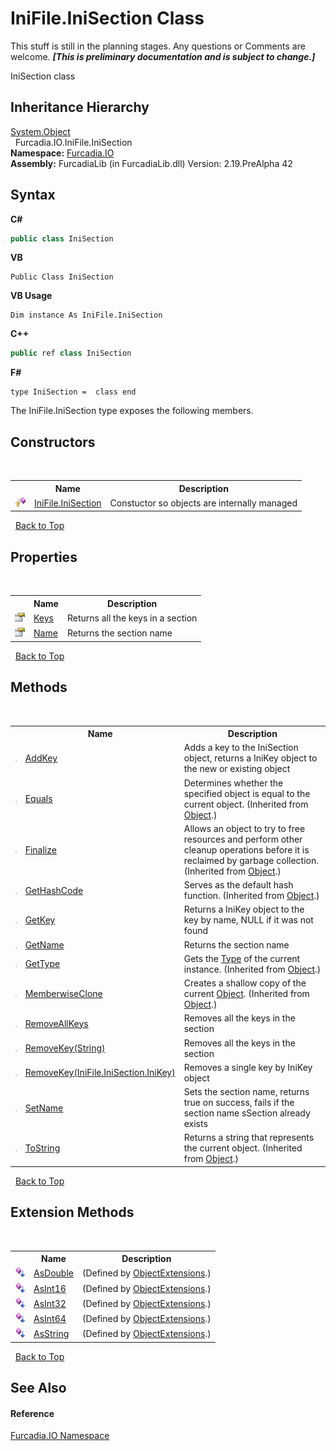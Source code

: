 # IniFile.IniSection Class
This stuff is still in the planning stages. Any questions or Comments are welcome. _**\[This is preliminary documentation and is subject to change.\]**_

IniSection class


## Inheritance Hierarchy
<a href="http://msdn2.microsoft.com/en-us/library/e5kfa45b" target="_blank">System.Object</a><br />&nbsp;&nbsp;Furcadia.IO.IniFile.IniSection<br />
**Namespace:**&nbsp;<a href="N_Furcadia_IO">Furcadia.IO</a><br />**Assembly:**&nbsp;FurcadiaLib (in FurcadiaLib.dll) Version: 2.19.PreAlpha 42

## Syntax

**C#**<br />
``` C#
public class IniSection
```

**VB**<br />
``` VB
Public Class IniSection
```

**VB Usage**<br />
``` VB Usage
Dim instance As IniFile.IniSection
```

**C++**<br />
``` C++
public ref class IniSection
```

**F#**<br />
``` F#
type IniSection =  class end
```

The IniFile.IniSection type exposes the following members.


## Constructors
&nbsp;<table><tr><th></th><th>Name</th><th>Description</th></tr><tr><td>![Protected method](media/protmethod.gif "Protected method")</td><td><a href="M_Furcadia_IO_IniFile_IniSection__ctor">IniFile.IniSection</a></td><td>
Constuctor so objects are internally managed</td></tr></table>&nbsp;
<a href="#inifile.inisection-class">Back to Top</a>

## Properties
&nbsp;<table><tr><th></th><th>Name</th><th>Description</th></tr><tr><td>![Public property](media/pubproperty.gif "Public property")</td><td><a href="P_Furcadia_IO_IniFile_IniSection_Keys">Keys</a></td><td>
Returns all the keys in a section</td></tr><tr><td>![Public property](media/pubproperty.gif "Public property")</td><td><a href="P_Furcadia_IO_IniFile_IniSection_Name">Name</a></td><td>
Returns the section name</td></tr></table>&nbsp;
<a href="#inifile.inisection-class">Back to Top</a>

## Methods
&nbsp;<table><tr><th></th><th>Name</th><th>Description</th></tr><tr><td>![Public method](media/pubmethod.gif "Public method")</td><td><a href="M_Furcadia_IO_IniFile_IniSection_AddKey">AddKey</a></td><td>
Adds a key to the IniSection object, returns a IniKey object to the new or existing object</td></tr><tr><td>![Public method](media/pubmethod.gif "Public method")</td><td><a href="http://msdn2.microsoft.com/en-us/library/bsc2ak47" target="_blank">Equals</a></td><td>
Determines whether the specified object is equal to the current object.
 (Inherited from <a href="http://msdn2.microsoft.com/en-us/library/e5kfa45b" target="_blank">Object</a>.)</td></tr><tr><td>![Protected method](media/protmethod.gif "Protected method")</td><td><a href="http://msdn2.microsoft.com/en-us/library/4k87zsw7" target="_blank">Finalize</a></td><td>
Allows an object to try to free resources and perform other cleanup operations before it is reclaimed by garbage collection.
 (Inherited from <a href="http://msdn2.microsoft.com/en-us/library/e5kfa45b" target="_blank">Object</a>.)</td></tr><tr><td>![Public method](media/pubmethod.gif "Public method")</td><td><a href="http://msdn2.microsoft.com/en-us/library/zdee4b3y" target="_blank">GetHashCode</a></td><td>
Serves as the default hash function.
 (Inherited from <a href="http://msdn2.microsoft.com/en-us/library/e5kfa45b" target="_blank">Object</a>.)</td></tr><tr><td>![Public method](media/pubmethod.gif "Public method")</td><td><a href="M_Furcadia_IO_IniFile_IniSection_GetKey">GetKey</a></td><td>
Returns a IniKey object to the key by name, NULL if it was not found</td></tr><tr><td>![Public method](media/pubmethod.gif "Public method")</td><td><a href="M_Furcadia_IO_IniFile_IniSection_GetName">GetName</a></td><td>
Returns the section name</td></tr><tr><td>![Public method](media/pubmethod.gif "Public method")</td><td><a href="http://msdn2.microsoft.com/en-us/library/dfwy45w9" target="_blank">GetType</a></td><td>
Gets the <a href="http://msdn2.microsoft.com/en-us/library/42892f65" target="_blank">Type</a> of the current instance.
 (Inherited from <a href="http://msdn2.microsoft.com/en-us/library/e5kfa45b" target="_blank">Object</a>.)</td></tr><tr><td>![Protected method](media/protmethod.gif "Protected method")</td><td><a href="http://msdn2.microsoft.com/en-us/library/57ctke0a" target="_blank">MemberwiseClone</a></td><td>
Creates a shallow copy of the current <a href="http://msdn2.microsoft.com/en-us/library/e5kfa45b" target="_blank">Object</a>.
 (Inherited from <a href="http://msdn2.microsoft.com/en-us/library/e5kfa45b" target="_blank">Object</a>.)</td></tr><tr><td>![Public method](media/pubmethod.gif "Public method")</td><td><a href="M_Furcadia_IO_IniFile_IniSection_RemoveAllKeys">RemoveAllKeys</a></td><td>
Removes all the keys in the section</td></tr><tr><td>![Public method](media/pubmethod.gif "Public method")</td><td><a href="M_Furcadia_IO_IniFile_IniSection_RemoveKey_1">RemoveKey(String)</a></td><td>
Removes all the keys in the section</td></tr><tr><td>![Public method](media/pubmethod.gif "Public method")</td><td><a href="M_Furcadia_IO_IniFile_IniSection_RemoveKey">RemoveKey(IniFile.IniSection.IniKey)</a></td><td>
Removes a single key by IniKey object</td></tr><tr><td>![Public method](media/pubmethod.gif "Public method")</td><td><a href="M_Furcadia_IO_IniFile_IniSection_SetName">SetName</a></td><td>
Sets the section name, returns true on success, fails if the section name sSection already exists</td></tr><tr><td>![Public method](media/pubmethod.gif "Public method")</td><td><a href="http://msdn2.microsoft.com/en-us/library/7bxwbwt2" target="_blank">ToString</a></td><td>
Returns a string that represents the current object.
 (Inherited from <a href="http://msdn2.microsoft.com/en-us/library/e5kfa45b" target="_blank">Object</a>.)</td></tr></table>&nbsp;
<a href="#inifile.inisection-class">Back to Top</a>

## Extension Methods
&nbsp;<table><tr><th></th><th>Name</th><th>Description</th></tr><tr><td>![Public Extension Method](media/pubextension.gif "Public Extension Method")</td><td><a href="M_Furcadia_Extensions_ObjectExtensions_AsDouble">AsDouble</a></td><td> (Defined by <a href="T_Furcadia_Extensions_ObjectExtensions">ObjectExtensions</a>.)</td></tr><tr><td>![Public Extension Method](media/pubextension.gif "Public Extension Method")</td><td><a href="M_Furcadia_Extensions_ObjectExtensions_AsInt16">AsInt16</a></td><td> (Defined by <a href="T_Furcadia_Extensions_ObjectExtensions">ObjectExtensions</a>.)</td></tr><tr><td>![Public Extension Method](media/pubextension.gif "Public Extension Method")</td><td><a href="M_Furcadia_Extensions_ObjectExtensions_AsInt32">AsInt32</a></td><td> (Defined by <a href="T_Furcadia_Extensions_ObjectExtensions">ObjectExtensions</a>.)</td></tr><tr><td>![Public Extension Method](media/pubextension.gif "Public Extension Method")</td><td><a href="M_Furcadia_Extensions_ObjectExtensions_AsInt64">AsInt64</a></td><td> (Defined by <a href="T_Furcadia_Extensions_ObjectExtensions">ObjectExtensions</a>.)</td></tr><tr><td>![Public Extension Method](media/pubextension.gif "Public Extension Method")</td><td><a href="M_Furcadia_Extensions_ObjectExtensions_AsString">AsString</a></td><td> (Defined by <a href="T_Furcadia_Extensions_ObjectExtensions">ObjectExtensions</a>.)</td></tr></table>&nbsp;
<a href="#inifile.inisection-class">Back to Top</a>

## See Also


#### Reference
<a href="N_Furcadia_IO">Furcadia.IO Namespace</a><br />